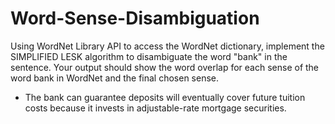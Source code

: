 # Word-Sense-Disambiguation

Using WordNet Library API to access the WordNet dictionary, implement the SIMPLIFIED LESK algorithm to disambiguate the word "bank" in the sentence. Your output should show the word overlap for each sense of the word bank in WordNet and the final chosen sense.
* The bank can guarantee deposits will eventually cover future tuition costs because it invests in adjustable-rate mortgage securities.
